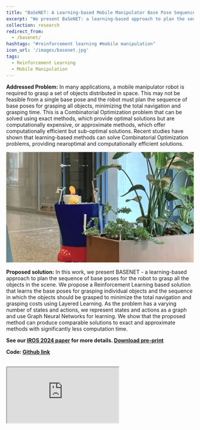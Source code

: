 ```yaml
---
title: "BaSeNET: A Learning-based Mobile Manipulator Base Pose Sequence Planning for Pickup Tasks"
excerpt: "We present BaSeNET: a learning-based approach to plan the sequence of base poses for grasping objects on mobile robots."
collection: research
redirect_from:
  - /basenet/
hashtags: "#reinforcement learning #mobile manipulation"
icon_url: '/images/basenet.jpg'
tags:
  - Reinforcement Learning
  - Mobile Manipulation
---
```


<b>Addressed Problem:</b>
In many applications, a mobile manipulator robot is required to grasp a set of objects distributed in space.
This may not be feasible from a single base pose and the robot must plan the sequence of base poses for grasping all objects, minimizing the total navigation and grasping time. This is a Combinatorial Optimization problem that can be solved using exact methods, which provide optimal solutions but are computationally expensive, or approximate methods, which offer computationally efficient but sub-optimal solutions. Recent studies have shown that learning-based methods can solve Combinatorial Optimization problems, providing nearoptimal and computationally efficient solutions.

<img src="/images/PWR.jpg" width="600px" alt="PWR">

<b>Proposed solution:</b>
In this work, we present BASENET - a learning-based approach to plan the sequence of base poses for the robot to grasp all the objects in the scene. We propose a Reinforcement Learning based solution that learns the base poses for grasping individual objects and the sequence in which the objects should be grasped to minimize the total navigation and grasping costs using Layered Learning. As the problem has a varying number of states and actions, we represent states and actions as a graph and use Graph Neural Networks for learning. We show that the proposed method can produce comparable solutions to exact and approximate methods with significantly less computation time.

<b>See our [IROS 2024 paper](/publication/2024-06-30-iros) for more details. [Download pre-print](https://findresearcher.sdu.dk/ws/portalfiles/portal/265119912/Base_pose_sequence_planning_using_RL_GNN.pdf)</b>

<b>Code: [Github link](https://github.com/Lakshadeep/basenet)</b>

<br>
<iframe src="https://www.youtube.com/embed/P2gp0TNObuc?autoplay=1&amp;mute=1&amp;loop=1&amp;playlist=P2gp0TNObuc&amp;controls=0"></iframe>
